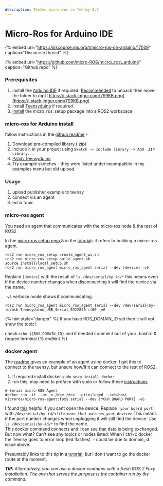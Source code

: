 ```yaml
---
description: Tested micro-ros on Teensy 3.2
---
```


# Micro-Ros for Arduino IDE

{% embed url="https://discourse.ros.org/t/micro-ros-on-arduino/17009" caption="Discourse thread" %}

{% embed url="https://github.com/micro-ROS/micro\_ros\_arduino" caption="Github repo" %}

### Prerequisites 

1. Install the [Arduino IDE](https://www.arduino.cc/en/software) if required. [Recommended](https://askubuntu.com/questions/107619/how-to-install-the-latest-arduino-ide) to unpack then move the folder to /opt [https://i.stack.imgur.com/7S9KB.png](https://i.stack.imgur.com/7S9KB.png)
2. Install [Teensyduino](https://www.pjrc.com/teensy/td_download.html) if required.
3. [Install](https://micro-ros.github.io/docs/tutorials/core/first_application_linux/) the micro\_ros\_setup package into a ROS2 workspace

### micro-ros for Arduino install

follow instructions in the [github readme](https://github.com/micro-ROS/micro_ros_arduino#how-to-use-the-precompiled-library) - 

1. Download pre-compiled library \(.zip\)
2. Include it in your project using `Sketch -> Include library -> Add .ZIP Library...`
3. [Patch Teensyduino](https://github.com/micro-ROS/micro_ros_arduino#patch-teensyduino)
4. Try example sketches - they were listed under incompatible in my examples menu but did upload.

### Usage

1. upload publisher example to teensy
2. connect via an agent
3. echo topic

### micro-ros agent

You need an agent that communicates with the micro-ros node & the rest of ROS2

In the [micro-ros setup repo ](https://github.com/micro-ROS/micro_ros_setup#building-micro-ros-agent)& in the [tutorial](https://micro-ros.github.io/docs/tutorials/core/first_application_rtos/freertos/)s it refers to building a micro-ros agent.

```text
ros2 run micro_ros_setup create_agent_ws.sh
ros2 run micro_ros_setup build_agent.sh
source install/local_setup.sh
ros2 run micro_ros_agent micro_ros_agent serial --dev [device] -v6
```

Replace `[device]` with the result of `ls /dev/serial/by-id/*` this means even if the device number changes when disconnecting it will find the device via the name.

`-v6` verbose mode shows it communicating.

```text
ros2 run micro_ros_agent micro_ros_agent serial --dev /dev/serial/by-id/usb-Teensyduino_USB_Serial_6922840-if00 -v6
```

{% hint style="danger" %}
If you have ROS\_DOMAIN\_ID set then it will not show the topic!

check `echo ${ROS_DOMAIN_ID}` and if needed comment out of your .bashrc & reopen terminal
{% endhint %}

### docker agent

The [readme](https://github.com/micro-ROS/micro_ros_arduino#how-to-use-the-precompiled-library) gives an example of an agent using docker. I got this to connect to the teensy, but unsure how/if it can connect to the rest of ROS2.

1. If required install docker `sudo snap install docker`
2. run this, may need to preface with sudo or follow these [instructions](https://docs.docker.com/engine/install/linux-postinstall/)  

```text
# Serial micro-ROS Agent
docker run -it --rm -v /dev:/dev --privileged --net=host microros/micro-ros-agent:foxy serial --dev [YOUR BOARD PORT] -v6
```

I found [this](https://www.losant.com/blog/how-to-access-serial-devices-in-docker) helpful if you cant open the device. Replace `[your board port]` with `/dev/serial/by-id/<file_name_that_matches_your_device>` This means if the port number changes when unplugging it will still find the device. Use `ls /dev/serial/by-id/*` to find the name.  
This docker command connects and I can see that data is being exchanged. But now what? Can't see any topics or nodes listed. When I ctrl+c docker the Teensy goes to error loop \(led flashes\). - could be due to domain\_id issue above.

Presumably links to this tip in a [tutorial](https://micro-ros.github.io/docs/tutorials/core/first_application_linux/), but i don't want to go the docker route at the moment.

_**TIP:** Alternatively, you can use a docker container with a fresh ROS 2 Foxy installation. The one that serves the purpose is the container run by the command:_



